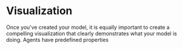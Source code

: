 # Visualization

Once you've created your model, it is equally important to create a compelling visualization that clearly demonstrates what your model is doing. Agents have predefined properties 

